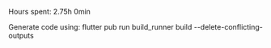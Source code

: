 Hours spent: 2.75h 0min

Generate code using:
flutter pub run build_runner build --delete-conflicting-outputs